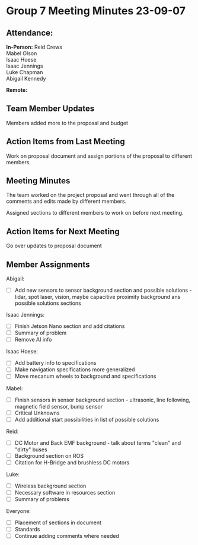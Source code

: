 # Group 7 Meeting Minutes 23-09-07

## Attendance:

**In-Person:**
Reid Crews\
Mabel Olson\
Isaac Hoese\
Isaac Jennings\
Luke Chapman\
Abigail Kennedy

**Remote:**


## Team Member Updates

Members added more to the proposal and budget

## Action Items from Last Meeting

Work on proposal document and assign portions of the proposal to different members.

## Meeting Minutes

The team worked on the project proposal and went through all of the comments and edits made by different members.

Assigned sections to different members to work on before next meeting.

## Action Items for Next Meeting

Go over updates to proposal document

## Member Assignments

Abigail:
- [ ] Add new sensors to sensor background section and possible solutions - lidar, spot laser, vision, maybe capacitive proximity background ans possible solutions sections

Isaac Jennings:
- [ ] Finish Jetson Nano section and add citations
- [ ] Summary of problem
- [ ] Remove AI info

Isaac Hoese:
- [ ] Add battery info to specifications
- [ ] Make navigation specifications more generalized
- [ ] Move mecanum wheels to background and specifications

Mabel:
- [ ] Finish sensors in sensor background section - ultrasonic, line following, magnetic field sensor, bump sensor
- [ ] Critical Unknowns
- [ ] Add additional start possibilities in list of possible solutions

Reid:
- [ ] DC Motor and Back EMF background - talk about terms "clean" and "dirty" buses
- [ ] Background section on ROS
- [ ] Citation for H-Bridge and brushless DC motors

Luke:
- [ ] Wireless background section
- [ ] Necessary software in resources section
- [ ] Summary of problems

Everyone:
- [ ] Placement of sections in document
- [ ] Standards
- [ ] Continue adding comments where needed